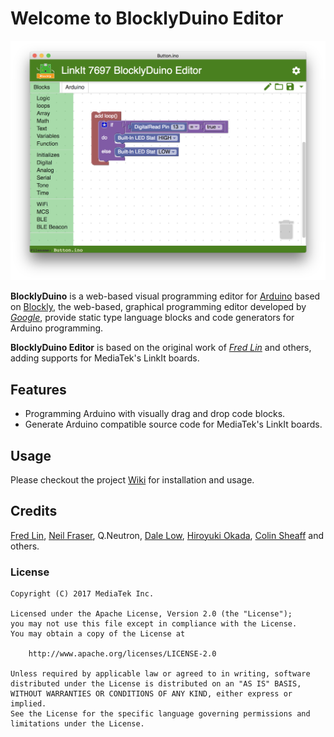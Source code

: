 # Welcome to BlocklyDuino Editor

![Preview](preview.png)

**BlocklyDuino** is a web-based visual programming editor for [Arduino](http://www.arduino.cc/) based on [Blockly](https://developers.google.com/blockly/), the web-based, graphical programming editor developed by *[Google](https://github.com/google)*, provide static type language blocks and code generators for Arduino programming.

**BlocklyDuino Editor** is based on the original work of *[Fred Lin](https://github.com/gasolin)* and others, adding supports for MediaTek's LinkIt boards.

## Features

- Programming Arduino with visually drag and drop code blocks.
- Generate Arduino compatible source code for MediaTek's LinkIt boards.

## Usage

Please checkout the project [Wiki](https://github.com/MediaTek-Labs/BlockyDuino-for-LinkIt/wiki) for installation and usage.

## Credits

[Fred Lin](https://github.com/gasolin), [Neil Fraser](https://github.com/NeilFraser), Q.Neutron, [Dale Low](https://github.com/gumbypp), [Hiroyuki Okada](https://github.com/okhiroyuki), [Colin Sheaff](https://github.com/selfsimilar) and others.

### License

```
Copyright (C) 2017 MediaTek Inc.

Licensed under the Apache License, Version 2.0 (the "License");
you may not use this file except in compliance with the License.
You may obtain a copy of the License at

    http://www.apache.org/licenses/LICENSE-2.0

Unless required by applicable law or agreed to in writing, software
distributed under the License is distributed on an "AS IS" BASIS,
WITHOUT WARRANTIES OR CONDITIONS OF ANY KIND, either express or implied.
See the License for the specific language governing permissions and
limitations under the License.
```
